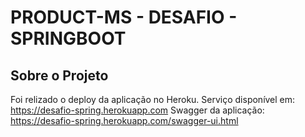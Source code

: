 # PRODUCT-MS - DESAFIO - SPRINGBOOT

## Sobre o Projeto
Foi relizado o deploy da aplicação no Heroku.
Serviço disponível em: https://desafio-spring.herokuapp.com
Swagger da aplicação: https://desafio-spring.herokuapp.com/swagger-ui.html